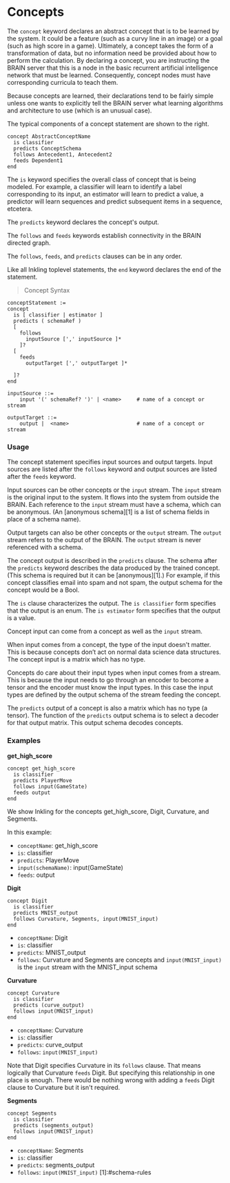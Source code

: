# Concepts

The `concept` keyword declares an abstract concept that is to be learned by the system. It could be a feature (such as a curvy line in an image) or a goal (such as high score in a game).  Ultimately, a concept takes the form of a transformation of data, but no information need be provided about how to perform the calculation. By declaring a concept, you are instructing the BRAIN server that this is a node in the basic recurrent artificial intelligence network that must be learned. Consequently, concept nodes must have corresponding curricula to teach them.

Because concepts are learned, their declarations tend to be fairly simple unless one wants to explicitly tell the BRAIN server what learning algorithms and
architecture to use (which is an unusual case).  

The typical components of a concept statement are shown to the right. 

```inkling--code
concept AbstractConceptName
  is classifier
  predicts ConceptSchema
  follows Antecedent1, Antecedent2   
  feeds Dependent1                 
end
```

The `is` keyword specifies the overall class of concept that is being modeled. For example, a classifier will learn to identify a label corresponding to its input, an estimator will learn to predict a value, a predictor will learn sequences and predict subsequent items in a sequence, etcetera.

The `predicts` keyword declares the concept's output.

The `follows` and `feeds` keywords establish connectivity in the BRAIN directed graph. 

The `follows`, `feeds`, and `predicts` clauses can be in any order. 

Like all Inkling toplevel statements, the `end` keyword declares the end of the
statement. 

> Concept Syntax

```inkling--syntax
conceptStatement :=
concept
  is [ classifier | estimator ]
  predicts ( schemaRef )
  [
    follows
      inputSource [',' inputSource ]*
    ]?
  [
    feeds
      outputTarget [',' outputTarget ]*

  ]?
end

inputSource ::=
    input '(' schemaRef? ')' | <name>     # name of a concept or stream

outputTarget ::=
    output |  <name>                      # name of a concept or stream
```

### Usage

The concept statement specifies input sources and output targets. Input sources
are listed after the `follows` keyword and output sources are listed after the
`feeds` keyword. 

Input sources can be other concepts or the `input` stream.  The `input` stream
is the original input to the system. It flows into the system from outside the
BRAIN. Each reference to the `input` stream must have a schema, which can be
anonymous. (An [anonymous schema][1] is a list of schema fields in place of a schema name).

Output targets can also be other concepts or the `output` stream. The `output` stream refers to the output of the BRAIN. 
The `output` stream is never referenced with a schema.

The concept output is described in the `predicts` clause. The schema after the
`predicts` keyword describes the data produced by the trained concept.  (This
schema is required but it can be [anonymous][1].)
For example, if this concept classifies email into spam and not spam, the output schema for the concept would be a Bool. 

The `is` clause characterizes the output. The `is classifier` form specifies that the output is an enum. 
The `is estimator` form specifies that the output is a value.

Concept input can come from a concept as well as the `input` stream.

When input comes from a concept, the type of the input doesn't matter. This is because concepts don’t act on normal data science data structures. The concept input is a matrix which has no type. 

Concepts do care about their input types when input comes from a stream. This is because the input needs to go through an encoder to become a tensor and the encoder must know the input types. In this case the input types are defined by the output schema of the stream feeding the concept. 

The `predicts` output of a concept is also a matrix which has no type (a tensor). The function of the `predicts` output schema is to select a decoder for that output matrix. This output schema decodes concepts. 

### Examples

**get_high_score**

```inkling--code
concept get_high_score
  is classifier
  predicts PlayerMove
  follows input(GameState)
  feeds output
end
```

We show Inkling for the concepts get_high_score, Digit, Curvature, and Segments. 

In this example:

* `conceptName`: get_high_score
* `is`: classifier
* `predicts`: PlayerMove
* `input(schemaName)`: input(GameState)
* `feeds`: output


**Digit**

```inkling--code
concept Digit
  is classifier
  predicts MNIST_output
  follows Curvature, Segments, input(MNIST_input)
end
```

* `conceptName`: Digit
* `is`: classifier
* `predicts`: MNIST_output
* `follows`: Curvature and Segments are concepts and `input(MNIST_input)` is
the `input` stream with the MNIST_input schema

**Curvature**

```inkling--code
concept Curvature
  is classifier
  predicts (curve_output)
  follows input(MNIST_input)
end
```

* `conceptName`: Curvature
* `is`: classifier
* `predicts`: curve_output
* `follows`: `input(MNIST_input)`

Note that Digit specifies Curvature in its `follows` clause. That means logically
that Curvature `feeds` Digit. But specifying this relationship in one place is
enough. There would be nothing wrong with adding a `feeds` Digit clause to
Curvature but it isn't required. 

**Segments**

```inkling--code
concept Segments
  is classifier
  predicts (segments_output)
  follows input(MNIST_input)
end
```

* `conceptName`: Segments
* `is`: classifier
* `predicts`: segments_output
* `follows`: `input(MNIST_input)`
[1]:#schema-rules
